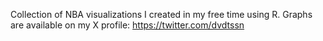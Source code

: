 Collection of NBA visualizations I created in my free time using R. 
Graphs are available on my X profile: https://twitter.com/dvdtssn